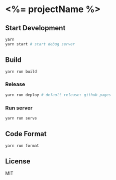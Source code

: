 # <%= projectName %>

## Start Development

```bash
yarn
yarn start # start debug server
```

## Build

```bash
yarn run build
```

### Release

```bash
yarn run deploy # default release: github pages
```

### Run server

```bash
yarn run serve
```

## Code Format

```bash
yarn run format
```

## License

MIT
